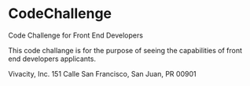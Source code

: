 # CodeChallenge
Code Challenge for Front End Developers

This code challange is for the purpose of seeing the capabilities of front end developers applicants.

Vivacity, Inc.
151 Calle San Francisco,
San Juan, PR 00901
